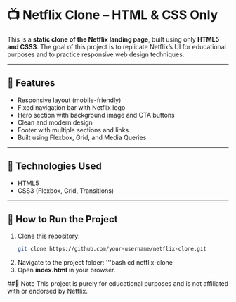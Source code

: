 # 📺 Netflix Clone – HTML & CSS Only

This is a **static clone of the Netflix landing page**, built using only **HTML5 and CSS3**. The goal of this project is to replicate Netflix’s UI for educational purposes and to practice responsive web design techniques.

---

## 🔧 Features

- Responsive layout (mobile-friendly)
- Fixed navigation bar with Netflix logo
- Hero section with background image and CTA buttons
- Clean and modern design
- Footer with multiple sections and links
- Built using Flexbox, Grid, and Media Queries

---

## 📁 Technologies Used

- HTML5
- CSS3 (Flexbox, Grid, Transitions)

---

## 🚀 How to Run the Project

1. Clone this repository:
   ```bash
   git clone https://github.com/your-username/netflix-clone.git
2. Navigate to the project folder:
   '''bash
   cd netflix-clone
3. Open **index.html** in your browser.

##📌 Note
This project is purely for educational purposes and is not affiliated with or endorsed by Netflix.
